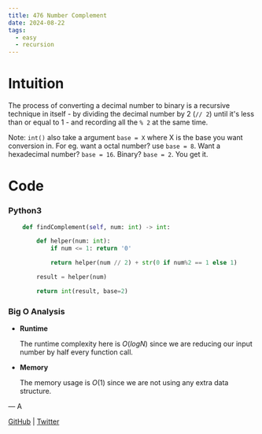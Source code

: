 ```yaml
---
title: 476 Number Complement
date: 2024-08-22
tags:
  - easy
  - recursion
---
```


# Intuition

The process of converting a decimal number to binary is a recursive technique in itself - by dividing the decimal number by 2 (`// 2`) until it's less than or equal to 1 - and recording all the `% 2` at the same time.

Note: `int()` also take a argument `base = X` where X is the base you want conversion in. For eg. want a octal number? use `base = 8`. Want a hexadecimal number? `base = 16`. Binary? `base = 2`. You get it.

# Code

### Python3

```python
    def findComplement(self, num: int) -> int:

        def helper(num: int):
            if num <= 1: return '0'

            return helper(num // 2) + str(0 if num%2 == 1 else 1)

        result = helper(num)

        return int(result, base=2)
```

### Big O Analysis

- **Runtime**

  The runtime complexity here is $O(log N)$ since we are reducing our input number by half every function call.

- **Memory**

  The memory usage is $O(1)$ since we are not using any extra data structure.

— A

[GitHub](https://github.com/athkdev) | [Twitter](https://twitter.com/athkdev)
